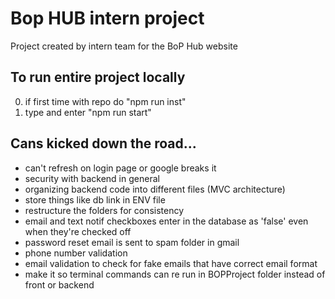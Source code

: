 # Bop HUB intern project
Project created by intern team for the BoP Hub website

## To run entire project locally
0. if first time with repo do "npm  run inst"
1. type and enter "npm run start"

## Cans kicked down the road...
* can't refresh on login page or google breaks it
* security with backend in general
* organizing backend code into different files (MVC architecture)
* store things like db link in ENV file
* restructure the folders for consistency
* email and text notif checkboxes enter in the database as 'false' even when they're checked off
* password reset email is sent to spam folder in gmail
* phone number validation
* email validation to check for fake emails that have correct email format
* make it so terminal commands can re run in BOPProject folder instead of front or backend
